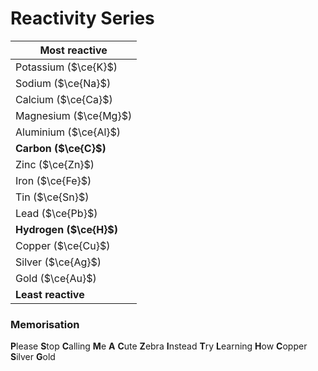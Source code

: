 # Reactivity Series

| **Most reactive**       |
| ----------------------- |
| Potassium ($\ce{K}$)    |
| Sodium ($\ce{Na}$)      |
| Calcium ($\ce{Ca}$)     |
| Magnesium ($\ce{Mg}$)   |
| Aluminium ($\ce{Al}$)   |
| **Carbon ($\ce{C}$)**   |
| Zinc ($\ce{Zn}$)        |
| Iron ($\ce{Fe}$)        |
| Tin ($\ce{Sn}$)         |
| Lead ($\ce{Pb}$)        |
| **Hydrogen ($\ce{H}$)** |
| Copper ($\ce{Cu}$)      |
| Silver ($\ce{Ag}$)      |
| Gold ($\ce{Au}$)        |
| **Least reactive**      |

### Memorisation

**P**lease **S**top **C**alling **M**e **A** **C**ute **Z**ebra **I**nstead **T**ry **L**earning **H**ow **C**opper **S**ilver **G**old
